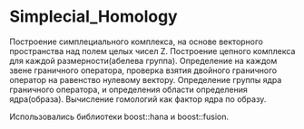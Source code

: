 # Simplecial_Homology
Построение симплециального комплекса, на основе векторного пространства над полем целых чисел Z.
Построение цепного комплекса для каждой размерности(абелева группа).
Определение на каждом звене граничного оператора, проверка взятия двойного граничного оператор на равенство нулевому вектору.
Определение группы ядра граничного оператора, и определения области определения ядра(образа).
Вычисление гомологий как фактор ядра по образу.

Использовались библиотеки boost::hana и boost::fusion.

